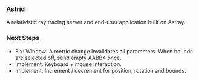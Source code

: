 ### Astrid
A relativistic ray tracing server and end-user application built on Astray.

### Next Steps
- Fix: Window: A metric change invalidates all parameters. When bounds are selected off, send empty AABB4 once.
- Implement: Keyboard + mouse interaction.
- Implement: Increment / decrement for position, rotation and bounds.